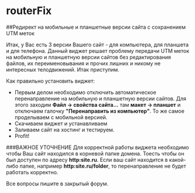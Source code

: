 # routerFix
##Редирект на мобильные и планшетные версии сайта с сохранением UTM меток

Итак, у Вас есть 3 версии Вашего сайт - для компьютера, для планшета и для телефона.
Данный виджет решает проблему передачи UTM меток на мобильную и планшетную версии сайтов без редактирования файлов, их переименовывания и прочих лишних и никому не интересных телодвижений.
Итак приступим.

Как правильно установить виджет:
+ Первым делом необходимо отключить автоматическое перенаправление на мобильную и планшетную версии сайтов. Для этого заходим **Файл -> свойства сайта...** там **макет -> планшет** и отключаем галочку **"Перенаправить из компьютер"**. То же самое проделываем с мобильной версией.
+ Скачиваем виджет и устанавливаем
+ Заливаем сайт на хостинг и тестируем.
+ Profit!

###ВАЖНОЕ УТОЧНЕНИЕ
Для корректной работы виджета необходимо чтобы Ваш сайт находился в корневой папке домена. Тоесть чтобы он был доступен по адресу **http:site.ru**.
Если ваш сайт находится в какой-либо папке, например **http:site.ru/folder**, то перенаправление не будет работать корректно.


Все вопросы пишите в закрытый форум.
